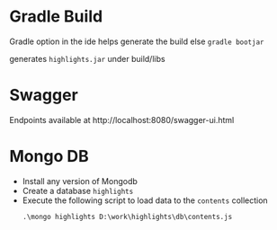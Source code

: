 # Gradle Build

Gradle option in the ide helps generate the build
else 
````gradle bootjar```` 

generates ````highlights.jar```` under build/libs

# Swagger
 
Endpoints available at http://localhost:8080/swagger-ui.html

# Mongo DB

- Install any version of Mongodb
- Create a database `highlights`
- Execute the following script to load data to the `contents` collection
	```
	.\mongo highlights D:\work\highlights\db\contents.js
	```